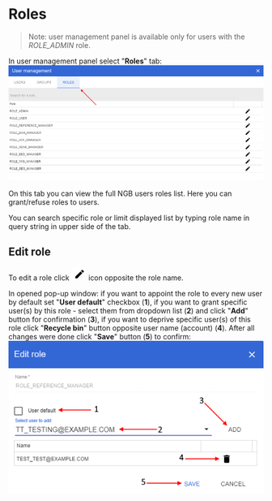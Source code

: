 # Roles
> Note: user management panel is available only for users with the *ROLE_ADMIN* role.

In user management panel select "**Roles**" tab:
![NGB User Management](images/um-roles-1.png)

On this tab you can view the full NGB users roles list. Here you can grant/refuse roles to users.

You can search specific role or limit displayed list by typing role name in query string in upper side of the tab.

## Edit role
To edit a role click ![NGB User Management](images/um-users-4.png) icon opposite the role name.

In opened pop-up window: if you want to appoint the role to every new user by default set "**User default**" checkbox (**1**), if you want to grant specific user(s) by this role - select them from dropdown list (**2**) and click "**Add**" button for confirmation (**3**), if you want to deprive specific user(s) of this role click "**Recycle bin**" button opposite user name (account) (**4**). After all changes were done click "**Save**" button (**5**) to confirm:
![NGB User Management](images/um-roles-2.png)